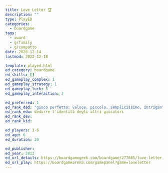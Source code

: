 ```yaml
---
title: Love Letter 🏆
description: ""
type: PlayED
categories:
  - boardgame
tags:
  - award
  - g/family
  - g/compatto
date: 2020-12-14
lastmod: 2022-12-18

template: played.html
ed_category: boardgame
ed_skills: []
ed_gameplay_complex: 1
ed_gameplay_strategy: 1
ed_gameplay_luck: 3
ed_gameplay_interaction: 3

ed_preferred: 1
ed_rank_dad: "gioco perfetto: veloce, piccolo, semplicissimo, intrigante"
ed_rank_edu: dedurre l'identità degli altri giocatori
ed_rank_dev: 
ed_rank_kid: 

ed_players: 3-6
ed_age: 6
ed_duration: 20

ed_publisher: 
ed_year: 2012
ed_url_details: https://boardgamegeek.com/boardgame/277085/love-letter
ed_url_play: https://boardgamearena.com/gamepanel?game=loveletter
---
```

